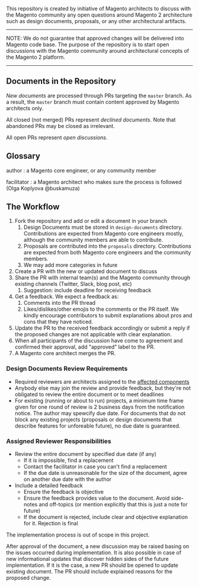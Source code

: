 This repository is created by initiative of Magento architects to discuss with the Magento community any open questions around Magento 2 architecture such as design documents, proposals, or any other architectural artifacts.

---

NOTE: We do not guarantee that approved changes will be delivered into Magento code base. The purpose of the repository is to start open discussions with the Magento community around architectural concepts of the Magento 2 platform.

---

## Documents in the Repository

*New documents* are processed through PRs targeting the `master` branch.
As a result, the `master` branch must contain content approved by Magento architects only.

All closed (not merged) PRs represent *declined documents*.
Note that abandoned PRs may be closed as irrelevant.

All open PRs represent *open discussions*. 

## Glossary

author
: a Magento core engineer, or any community member

facilitator
: a Magento architect who makes sure the process is followed (Olga Koplyova @buskamuza)

## The Workflow

1. Fork the repository and add or edit a document in your branch
   1. Design Documents must be stored in `design-documents` directory. Contributions are expected from Magento core engineers mostly, although the community members are able to contribute.
   1. Proposals are contributed into the `proposals` directory. Contributions are expected from both Magento core engineers and the community members.
   1. We may add more categories in future
1. Create a PR with the new or updated document to discuss
1. Share the PR with internal team(s) and the Magento community through existing channels (Twitter, Slack, blog post, etc)
   1. Suggestion: include deadline for receiving feedback
1. Get a feedback. We expect a feedback as:
   1. Comments into the PR thread
   1. Likes/dislikes/other emojis to the comments or the PR itself. We kindly encourage contributors to submit explanations about pros and cons that they have noticed.
1. Update the PR to the received feedback accordingly or submit a reply if the proposed changes are not applicable with clear explanation.
1. When all participants of the discussion have come to agreement and confirmed their approval, add "approved" label to the PR.
1. A Magento core architect merges the PR. 

### Design Documents Review Requirements

* Required reviewers are architects assigned to the [affected components](https://github.com/magento/magento2/wiki/Magento-Components-Assignment)
* Anybody else may join the review and provide feedback, but they're not obligated to review the entire document or to meet deadlines
* For existing (running or about to run) projects, a minimum time frame given for one round of review is 2 business days from the notification notice. The author may spewcify due date. For documents that do not block any existing projects (proposals or design documents that describe features for unforeable future), no due date is guaranteed.

### Assigned Reviewer Responsibilities

* Review the entire document by specified due date (if any)
   * If it is impossible, find a replacement
   * Contact the facilitator in case you can't find a replacement
   * If the due date is unreasonable for the size of the document, agree on another due date with the author
* Include a detailed feedback
   * Ensure the feedback is objective
   * Ensure the feedback provides value to the document. Avoid side-notes and off-topics (or mention explicitly that this is just a note for future)
   * If the document is rejected, include clear and objective explanation for it. Rejection is final

The implementation process is out of scope in this project.

After approval of the document, a new discussion may be raised basing on the issues occurred during implementation.
It is also possible in case of new informational updates that discover hidden sides of the future implementation.
If it is the case, a new PR should be opened to update existing document. The PR should include explained reasons for the proposed change.
